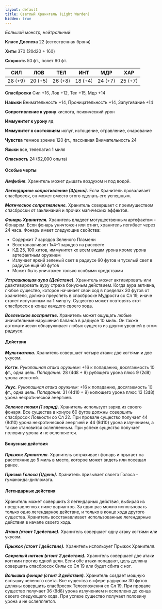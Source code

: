 ```yaml
---
layout: default
title: Светлый Хранитель (Light Warden)
hidden: true
---
```


*Большой монстр, нейтральный*

**Класс Доспеха** 22 (естественная броня)

**Хиты** 370 (20d20 + 160)

**Скорость** 50 фт., полет 60 фт.

|     СИЛ     |     ЛОВ     |     ТЕЛ     |     ИНТ     |     МДР     |     ХАР     |
|:-----------:|:-----------:|:-----------:|:-----------:|:-----------:|:-----------:|
| 28 (+9) | 20 (+5) | 26 (+8) | 18 (+4) | 24 (+7) | 25 (+7) |

**Спасброски** Сил +16, Лов +12, Тел +15, Мдр +14

**Навыки** Внимательность +14, Проницательность +14, Запугивание +14

**Сопротивление к урону** кислота, психический урон

**Иммунитет к урону** яд

**Иммунитет к состояниям** испуг, истощение, отравление, очарование

**Чувства** темное зрение 120 фт., пассивная Внимательность 24

**Языки** все, телепатия 1 миля

**Опасность** 24 (62,000 опыта)

#### Особые черты

***Амфибия.*** Хранитель может дышать воздухом и под водой.

***Легендарное сопротивление (3/день).*** Если Хранитель проваливает спасбросок, он может вместо этого сделать его успешным.

***Магическое сопротивление.*** Хранитель совершает с преимуществом спасброски от заклинаний и прочих магических эффектов.

***Фонарь Хранителя.*** Хранитель владеет могущественным артефактом - Фонарем. Если фонарь уничтожен или отнят, хранитель погибает через 24 часа. Фонарь имеет следующие свойства:
- Содержит 7 зарядов Зеленого Пламени
- Восстанавливает 1к4-1 зарядов на рассвете
- КД 25, 100 хитов, иммунитет ко всем видам урона кроме урона артефактным оружием
- Излучает яркий зеленый свет в радиусе 60 футов и тусклый свет в радиусе ещё 60 футов
- Может быть уничтожен только особыми средствами

***Устрашающая аура (Действие).*** Хранитель может активировать или деактивировать ауру страха бонусным действием. Когда аура активна, любое существо, которое начинает свой ход в пределах 30 футов от хранителя, должно преуспеть в спасброске Мудрости со Сл 19, иначе станет испуганным на 1 минуту. Существо может повторять этот спасбросок в конце каждого своего хода.

***Вселенское восприятие.*** Хранитель может ощущать любые значительные нарушения баланса в радиусе 10 миль. Он также автоматически обнаруживает любых существ из других уровней в этом радиусе.

#### Действия

***Мультиатака.*** Хранитель совершает четыре атаки: две когтями и две укусом.

***Когти.*** *Рукопашная атака оружием:* +16 к попаданию, досягаемость 10 фт., одна цель. *Попадание:* 28 (4d8 + 9) рубящего урона плюс 9 (2d8) урона кислотой.

***Укус.*** *Рукопашная атака оружием:* +16 к попаданию, досягаемость 10 фт., одна цель. *Попадание:* 31 (4d10 + 9) колющего урона плюс 13 (3d8) урона некротической энергией.

***Зеленое пламя (1 заряд).*** Хранитель использует заряд из своего фонаря. Все существа в конусе 60 футов должны совершить спасбросок Ловкости со Сл 22. При провале существо получает 44 (8d10) урона некротической энергией и 44 (8d10) урона излучением, а также становится ослепленным. При успехе существо получает половину урона и не ослепляется.

#### Бонусные действия

***Прыжок Хранителя.*** Хранитель встряхивает фонарь и прыгает на расстояние до 5 миль в место, которое может видеть или посещал ранее.

***Призыв Голоса (1/день).*** Хранитель призывает своего Голоса - гуманоида-дипломата.

#### Легендарные действия
Хранитель может совершить 3 легендарных действия, выбирая из представленных ниже вариантов. За один раз можно использовать только одно легендарное действие, и только в конце хода другого существа. Хранитель восстанавливает использованные легендарные действия в начале своего хода.

***Атака (стоит 1 действие).*** Хранитель совершает одну атаку когтями или укусом.

***Прыжок (стоит 1 действие).*** Хранитель использует Прыжок Хранителя.

***Свирепый натиск (стоит 2 действия).*** Хранитель совершает две атаки когтями против одной цели. Если обе атаки попадают, цель должна совершить спасбросок Силы со Сл 19 или будет сбита с ног.

***Вспышка фонаря (стоит 3 действия).*** Хранитель создает мощную вспышку зеленого света. Все существа в сфере радиусом 30 футов должны совершить спасбросок Телосложения со Сл 19. При провале существо получает 36 (8d8) урона излучением и ослеплено до конца своего следующего хода. При успехе существо получает половину урона и не ослепляется.